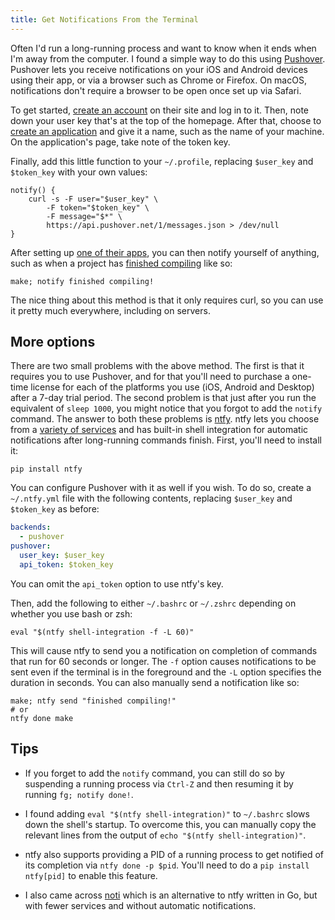 ```yaml
---
title: Get Notifications From the Terminal
---
```


Often I'd run a long-running process and want to know when it ends when I'm
away from the computer. I found a simple way to do this using
[Pushover](https://pushover.net). Pushover lets you receive notifications on
your iOS and Android devices using their app, or via a browser such as Chrome
or Firefox. On macOS, notifications don't require a browser to be open once
set up via Safari.

To get started, [create an account](https://pushover.net/login) on their site
and log in to it. Then, note down your user key that's at the top of the
homepage. After that, choose to [create an
application](https://pushover.net/apps/build) and give it a name, such as the
name of your machine. On the application's page, take note of the token key.

Finally, add this little function to your `~/.profile`, replacing `$user_key`
and `$token_key` with your own values:

```shell
notify() {
	curl -s -F user="$user_key" \
		-F token="$token_key" \
		-F message="$*" \
		https://api.pushover.net/1/messages.json > /dev/null
}
```

After setting up [one of their apps](https://pushover.net/clients), you can
then notify yourself of anything, such as when a project has [finished
compiling](https://xkcd.com/303/) like so:

```shell
make; notify finished compiling!
```

The nice thing about this method is that it only requires curl, so you can use
it pretty much everywhere, including on servers.

More options
------------

There are two small problems with the above method. The first is that it
requires you to use Pushover, and for that you'll need to purchase a one-time
license for each of the platforms you use (iOS, Android and Desktop) after a
7-day trial period. The second problem is that just after you run the
equivalent of `sleep 1000`, you might notice that you forgot to add the
`notify` command. The answer to both these problems is
[ntfy](https://ntfy.readthedocs.io). ntfy lets you choose from a [variety of
services](https://ntfy.readthedocs.io/en/latest/#backends) and has built-in
shell integration for automatic notifications after long-running commands
finish. First, you'll need to install it:

```shell
pip install ntfy
```

You can configure Pushover with it as well if you wish. To do so, create a
`~/.ntfy.yml` file with the following contents, replacing `$user_key` and
`$token_key` as before:

```yaml
backends:
  - pushover
pushover:
  user_key: $user_key
  api_token: $token_key
```

You can omit the `api_token` option to use ntfy's key.

Then, add the following to either `~/.bashrc` or `~/.zshrc` depending on
whether you use bash or zsh:

```shell
eval "$(ntfy shell-integration -f -L 60)"
```

This will cause ntfy to send you a notification on completion of commands that
run for 60 seconds or longer. The `-f` option causes notifications to be sent
even if the terminal is in the foreground and the `-L` option specifies the
duration in seconds. You can also manually send a notification like so:

```shell
make; ntfy send "finished compiling!"
# or
ntfy done make
```

Tips
----

- If you forget to add the `notify` command, you can still do so by suspending
  a running process via `Ctrl-Z` and then resuming it by running `fg; notify
  done!`.

- I found adding `eval "$(ntfy shell-integration)"` to `~/.bashrc` slows down
  the shell's startup. To overcome this, you can manually copy the relevant
  lines from the output of `echo "$(ntfy shell-integration)"`.

- ntfy also supports providing a PID of a running process to get notified of
  its completion via `ntfy done -p $pid`. You'll need to do a `pip install
  ntfy[pid]` to enable this feature.

- I also came across [noti](https://github.com/variadico/noti) which is an
  alternative to ntfy written in Go, but with fewer services and without
  automatic notifications.

